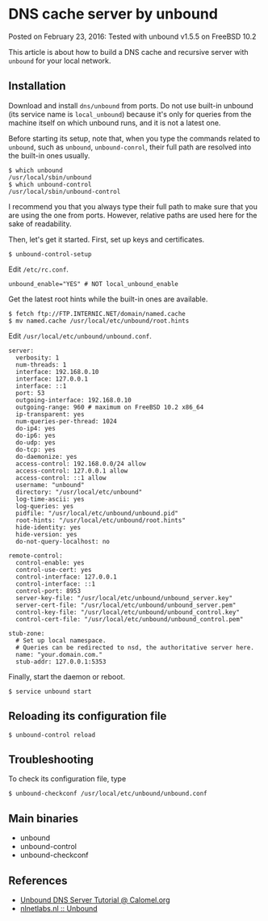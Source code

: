 # DNS cache server by unbound

Posted on February 23, 2016: Tested with unbound v1.5.5 on FreeBSD 10.2

This article is about
how to build a DNS cache and recursive server with `unbound`
for your local network.


## Installation

Download and install `dns/unbound` from ports.
Do not use built-in unbound (its service name is `local_unbound`)
because it's only for queries from the machine itself on which unbound runs,
and it is not a latest one.

Before starting its setup,
note that, when you type the commands related to `unbound`,
such as `unbound`, `unbound-conrol`,
their full path are resolved into the built-in ones usually.

```
$ which unbound
/usr/local/sbin/unbound
$ which unbound-control
/usr/local/sbin/unbound-control
```

I recommend you that you always type their full path
to make sure that you are using the one from ports.
However, relative paths are used here for the sake of readability.

Then, let's get it started.
First, set up keys and certificates.

```
$ unbound-control-setup
```

Edit `/etc/rc.conf`.

```
unbound_enable="YES" # NOT local_unbound_enable
```

Get the latest root hints while the built-in ones are available.

```
$ fetch ftp://FTP.INTERNIC.NET/domain/named.cache
$ mv named.cache /usr/local/etc/unbound/root.hints
```

Edit `/usr/local/etc/unbound/unbound.conf`.

```
server:
  verbosity: 1
  num-threads: 1
  interface: 192.168.0.10
  interface: 127.0.0.1
  interface: ::1
  port: 53
  outgoing-interface: 192.168.0.10
  outgoing-range: 960 # maximum on FreeBSD 10.2 x86_64
  ip-transparent: yes
  num-queries-per-thread: 1024
  do-ip4: yes
  do-ip6: yes
  do-udp: yes
  do-tcp: yes
  do-daemonize: yes
  access-control: 192.168.0.0/24 allow
  access-control: 127.0.0.1 allow
  access-control: ::1 allow
  username: "unbound"
  directory: "/usr/local/etc/unbound"
  log-time-ascii: yes
  log-queries: yes
  pidfile: "/usr/local/etc/unbound/unbound.pid"
  root-hints: "/usr/local/etc/unbound/root.hints"
  hide-identity: yes
  hide-version: yes
  do-not-query-localhost: no

remote-control:
  control-enable: yes
  control-use-cert: yes
  control-interface: 127.0.0.1
  control-interface: ::1
  control-port: 8953
  server-key-file: "/usr/local/etc/unbound/unbound_server.key"
  server-cert-file: "/usr/local/etc/unbound/unbound_server.pem"
  control-key-file: "/usr/local/etc/unbound/unbound_control.key"
  control-cert-file: "/usr/local/etc/unbound/unbound_control.pem"

stub-zone:
  # Set up local namespace.
  # Queries can be redirected to nsd, the authoritative server here.
  name: "your.domain.com."
  stub-addr: 127.0.0.1:5353
```

Finally, start the daemon or reboot.

```
$ service unbound start
```


## Reloading its configuration file

```
$ unbound-control reload
```


## Troubleshooting

To check its configuration file, type

```
$ unbound-checkconf /usr/local/etc/unbound/unbound.conf
```


## Main binaries

* unbound
* unbound-control
* unbound-checkconf


## References

* [Unbound DNS Server Tutorial @ Calomel.org](https://calomel.org/unbound_dns.html)
* [nlnetlabs.nl :: Unbound](https://www.nlnetlabs.nl/projects/unbound/)
